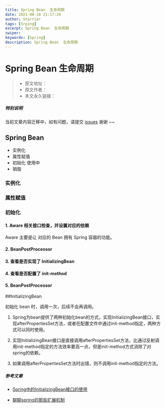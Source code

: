 ```yaml
---
title: Spring Bean  生命周期
date: 2021-08-18 21:17:29
author: Starrier
tags: [Srping]
excerpt: Spring Bean  生命周期
swiper:
keywords: [Spring]
description: Spring Bean  生命周期
---
```


# Spring Bean  生命周期

> * 原文地址：[]()
> * 原文作者：[]()
> * 本文永久链接：[]()

##### **特别说明**

当前文章内容迁移中，如有问题，请提交 [issues](https://github.com/Starrier/starrier.github.io/issues) 谢谢 ~~

## Spring Bean

- 实例化
- 属性赋值
- 初始化
  使用中
- 销毁

### 实例化

### 属性赋值

### 初始化

#### 1. Aware 相关接口检查，并设置对应的依赖

Aware 主要是让 对应的 Bean 拥有 Spring 容器的功能。

#### 2. BeanPostProcessor

#### 3. 查看是否实现了 InitializingBean

#### 4. 查看是否配置了 init-method 

#### 5. BeanPostProcessor



##InitializingBean

初始化 bean 时，调用一次，后续不会再调用。

1. Spring为bean提供了两种初始化bean的方式，实现InitializingBean接口，实现afterPropertiesSet方法，或者在配置文件中通过init-method指定，两种方式可以同时使用。

2. 实现InitializingBean接口是直接调用afterPropertiesSet方法，比通过反射调用init-method指定的方法效率要高一点，但是init-method方式消除了对spring的依赖。

3. 如果调用afterPropertiesSet方法时出错，则不调用init-method指定的方法。


##### 参考文章

- [Spring中的InitializingBean接口的使用](https://blog.csdn.net/Asa_Prince/article/details/108508964)

- [聊聊spring的那些扩展机制](https://juejin.cn/post/6844903682673229831)
